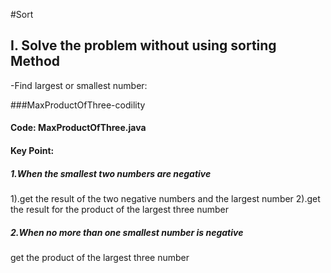 #Sort
## I. Solve the problem without using sorting Method
-Find largest or smallest number:

###MaxProductOfThree-codility
#### Code: MaxProductOfThree.java 
#### Key Point:
##### 1.When the smallest two numbers are negative
  1).get the result of the two negative numbers and the largest number
  2).get the result for the product of the largest three number   
##### 2.When no more than one smallest number is negative
   get the product of the largest three number
